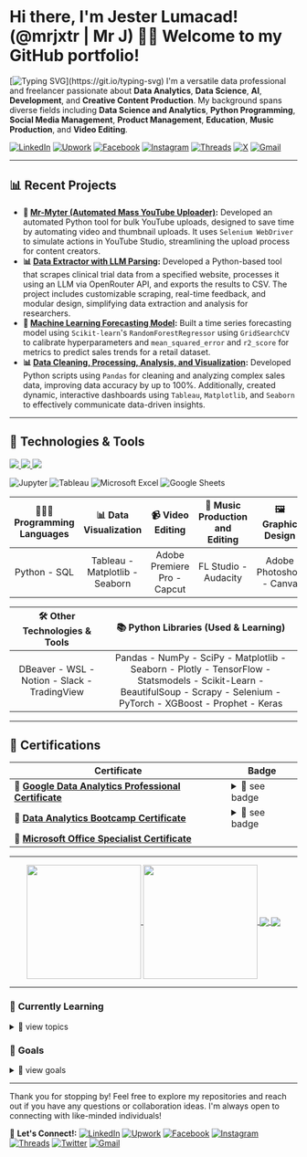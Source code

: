 # Hi there, I'm Jester Lumacad! (@mrjxtr | Mr J) 👋🏼 Welcome to my GitHub portfolio!

[![Typing SVG](https://readme-typing-svg.demolab.com?font=jetbrains+mono&weight=250&size=20&duration=7000&pause=1000&width=1000&lines=Aspiring+Data+Analyst%2C+Data+Scientist+%26+Programmer;Current+freelance+YouTube+Content+Strategist%2C+Manager%2C+%26+SEO+Specialist;Fascinated+about+everything+Data+Science%2C+AI+%26+Development;Aiming+to+solve+tech+problems+through+coding+AI+software;Let+the+journey+begin!)](https://git.io/typing-svg)
I'm a versatile data professional and freelancer passionate about **Data Analytics**, **Data Science**, **AI**, **Development**, and **Creative Content Production**. My background spans diverse fields including **Data Science and Analytics**, **Python Programming**, **Social Media Management**, **Product Management**, **Education**, **Music Production**, and **Video Editing**.

[![LinkedIn](https://img.shields.io/badge/-LinkedIn-0077B5?style=flat-square&logo=linkedin&logoColor=white)](https://www.linkedin.com/in/mrjxtr)
[![Upwork](https://img.shields.io/badge/-Upwork-6fda44?style=flat-square&logo=upwork&logoColor=white)](https://www.upwork.com/freelancers/~01f2fd0e74a0c5055a?mp_source=share)
[![Facebook](https://img.shields.io/badge/-Facebook-1877F2?style=flat-square&logo=facebook&logoColor=white)](https://www.facebook.com/mrjxtr)
[![Instagram](https://img.shields.io/badge/-Instagram-E4405F?style=flat-square&logo=instagram&logoColor=white)](https://www.instagram.com/mrjxtr)
[![Threads](https://img.shields.io/badge/-Threads-000000?style=flat-square&logo=threads&logoColor=white)](https://www.threads.net/@mrjxtr)
[![X](https://img.shields.io/badge/-X-000000?style=flat-square&logo=x&logoColor=white)](https://twitter.com/mrjxtr)
[![Gmail](https://img.shields.io/badge/-Gmail-D14836?style=flat-square&logo=gmail&logoColor=white)](mailto:youremail@gmail.com)

---

## 📊 **Recent Projects**

- **🤖 [Mr-Myter (Automated Mass YouTube Uploader)](https://github.com/mrjxtr/mr-myter):** Developed an automated Python tool for bulk YouTube uploads, designed to save time by automating video and thumbnail uploads. It uses `Selenium WebDriver` to simulate actions in YouTube Studio, streamlining the upload process for content creators.
- **📊 [Data Extractor with LLM Parsing](https://github.com/mrjxtr/Data_Extractor_LLM_Parser_Project):** Developed a Python-based tool that scrapes clinical trial data from a specified website, processes it using an LLM via OpenRouter API, and exports the results to CSV. The project includes customizable scraping, real-time feedback, and modular design, simplifying data extraction and analysis for researchers.
- **🔮 [Machine Learning Forecasting Model](https://github.com/mrjxtr/Bike_Rental_Deman_Forecasting_Model):** Built a time series forecasting model using `Scikit-learn`'s `RandomForestRegressor` using `GridSearchCV` to calibrate hyperparameters and `mean_squared_error` and `r2_score` for metrics to predict sales trends for a retail dataset.
- **📊 [Data Cleaning, Processing, Analysis, and Visualization](https://github.com/mrjxtr/Tokyo_AirBnb_Analysis_Project):** Developed Python scripts using `Pandas` for cleaning and analyzing complex sales data, improving data accuracy by up to 100%. Additionally, created dynamic, interactive dashboards using `Tableau`, `Matplotlib`, and `Seaborn` to effectively communicate data-driven insights.
---

## 🔧 **Technologies & Tools**

<p align="left">
  <a href="https://skillicons.dev"> 
    <img src="https://skillicons.dev/icons?i=py,vscode,sklearn,tensorflow,mysql,powershell,bash" />
    <img src="https://skillicons.dev/icons?i=anaconda,git,github" />
    <img src="https://skillicons.dev/icons?i=docker,linux,windows,md,obsidian,notion,pr,ps,discord,stackoverflow" />
  </a>
</p>

![Jupyter](https://img.shields.io/badge/-Jupyter-F37626?style=flat-square&logo=Jupyter&logoColor=white)
![Tableau](https://img.shields.io/badge/-Tableau-E97627?style=flat-square&logo=tableau&logoColor=white)
![Microsoft Excel](https://img.shields.io/badge/-Microsoft%20Excel-217346?style=flat-square&logo=microsoft-excel&logoColor=white)
![Google Sheets](https://img.shields.io/badge/-Google%20Sheets-34A853?style=flat-square&logo=google-sheets&logoColor=white)
  
| **👨🏼‍💻 Programming Languages** | **📊 Data Visualization** | **📹 Video Editing** | **🎵 Music Production and Editing** | **🖼 Graphic Design** | **⏺ Recording and Streaming** |
| :---: | :---: | :---: | :---: | :---: | :---: |
| Python - SQL | Tableau - Matplotlib - Seaborn | Adobe Premiere Pro - Capcut | FL Studio - Audacity | Adobe Photoshop - Canva | OBS

| 🛠️ **Other Technologies & Tools** | 📚 **Python Libraries (Used & Learning)** | 
| :---: | :---: |
| DBeaver - WSL - Notion - Slack - TradingView | Pandas - NumPy - SciPy - Matplotlib - Seaborn - Plotly - TensorFlow - Statsmodels - Scikit-Learn - BeautifulSoup - Scrapy - Selenium - PyTorch - XGBoost - Prophet - Keras |





---

## 📜 **Certifications**

| Certificate | Badge |
|-------------|---------|
| 📃 **[Google Data Analytics Professional Certificate](https://github.com/mrjxtr/mrjxtr/blob/20d92d2e889f23ad816ed1d443a625a7b8c07a54/certificates/Coursera%20T2UI8QFOSZ4I.pdf)** | <details><summary>👀 see badge</summary><img src="https://github.com/mrjxtr/mrjxtr/blob/20d92d2e889f23ad816ed1d443a625a7b8c07a54/certificates/google-data-analytics-professional-certificate.2.png" alt="Credly Verified" width="125" height="auto"></details> |
| 📃 **[Data Analytics Bootcamp Certificate](https://github.com/mrjxtr/mrjxtr/blob/20d92d2e889f23ad816ed1d443a625a7b8c07a54/certificates/Data%20Analytics%20Bootcamp%20Certificate.png)** | <details><summary>👀 see badge</summary><img src="https://github.com/mrjxtr/mrjxtr/blob/20d92d2e889f23ad816ed1d443a625a7b8c07a54/certificates/Verified%20Analytics%20Bootcamp%20Certification.png" alt="BY: ALEXANDER BREGERG" width="125" height="auto"></details> |
| 📃 **[Microsoft Office Specialist Certificate](https://github.com/mrjxtr/mrjxtr/blob/20d92d2e889f23ad816ed1d443a625a7b8c07a54/certificates/Cert780122712425.pdf)** |  |

---

<div align="center">
  <a href="https://github.com/mrjxtr?tab=repositories">
    <img height=200 align="center" src="https://github-readme-stats.vercel.app/api?username=mrjxtr&theme=apprentice&hide_rank=true&show_icons=true" />
  </a>
  <a href="https://github.com/mrjxtr?tab=repositories">
    <img height=200 align="center" src="https://github-readme-stats.vercel.app/api/top-langs/?username=mrjxtr&size_weight=0&count_weight=20&theme=apprentice&layout=compact&langs_count=4&card_width=270" />
  </a>
  <a href="https://github.com/mrjxtr/Data_Extractor_LLM_Parser_Project">
    <img align="center" src="https://github-readme-stats.vercel.app/api/pin/?username=mrjxtr&repo=Data_Extractor_LLM_Parser_Project&theme=apprentice&show_owner=true&description_lines_count=3" />
  </a>
  <a href="https://github.com/mrjxtr/Tokyo_AirBnb_Analysis_Project">
    <img align="center" src="https://github-readme-stats.vercel.app/api/pin/?username=mrjxtr&repo=Tokyo_AirBnb_Analysis_Project&theme=apprentice&show_owner=true&description_lines_count=3" />
  </a>
</div>

---

### 🌱 **Currently Learning**

<details>
  
<summary>👀 view topics </summary>

- 🧠 **Data Science, AI, & Development:** Building expertise in AI engineering, machine learning algorithms, data modeling, and statistical analysis to develop software solutions that solve real-world problems and enable data-driven decision-making, while also learning R.

</details>

### 🎯 **Goals**

<details>
  
<summary>👀 view goals </summary>

- **💼 Build a Data Analytics / AI Data Science Consultation Service:** Offering personalized insights and data-driven solutions on Upwork.
- **📈 Become a Data Analyst and Evolve into a Data Scientist:** Focus on mastering AI, machine learning, data modeling, and predictive analysis to solve complex business problems and drive strategic decision-making.

</details>

---

Thank you for stopping by! Feel free to explore my repositories and reach out if you have any questions or collaboration ideas. I'm always open to connecting with like-minded individuals!

📝 **Let's Connect!:**
[![LinkedIn](https://img.shields.io/badge/-LinkedIn-0077B5?style=flat-square&logo=linkedin&logoColor=white)](https://www.linkedin.com/in/mrjxtr)
[![Upwork](https://img.shields.io/badge/-Upwork-6fda44?style=flat-square&logo=upwork&logoColor=white)](https://www.upwork.com/freelancers/~01f2fd0e74a0c5055a?mp_source=share)
[![Facebook](https://img.shields.io/badge/-Facebook-1877F2?style=flat-square&logo=facebook&logoColor=white)](https://www.facebook.com/mrjxtr)
[![Instagram](https://img.shields.io/badge/-Instagram-E4405F?style=flat-square&logo=instagram&logoColor=white)](https://www.instagram.com/mrjxtr)
[![Threads](https://img.shields.io/badge/-Threads-000000?style=flat-square&logo=threads&logoColor=white)](https://www.threads.net/@mrjxtr)
[![Twitter](https://img.shields.io/badge/-Twitter-1DA1F2?style=flat-square&logo=twitter&logoColor=white)](https://twitter.com/mrjxtr)
[![Gmail](https://img.shields.io/badge/-Gmail-D14836?style=flat-square&logo=gmail&logoColor=white)](mailto:youremail@gmail.com)

<!---
mrjxtr/mrjxtr is a ✨ special ✨ repository because its `README.md` (this file) appears on your GitHub profile.
You can click the Preview link to take a look at your changes.
--->
